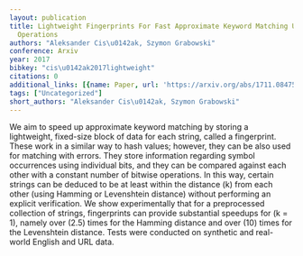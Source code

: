 ```yaml
---
layout: publication
title: Lightweight Fingerprints For Fast Approximate Keyword Matching Using Bitwise
  Operations
authors: "Aleksander Cis\u0142ak, Szymon Grabowski"
conference: Arxiv
year: 2017
bibkey: "cis\u0142ak2017lightweight"
citations: 0
additional_links: [{name: Paper, url: 'https://arxiv.org/abs/1711.08475'}]
tags: ["Uncategorized"]
short_authors: "Aleksander Cis\u0142ak, Szymon Grabowski"
---
```

We aim to speed up approximate keyword matching by storing a lightweight,
fixed-size block of data for each string, called a fingerprint. These work in a
similar way to hash values; however, they can be also used for matching with
errors. They store information regarding symbol occurrences using individual
bits, and they can be compared against each other with a constant number of
bitwise operations. In this way, certain strings can be deduced to be at least
within the distance \(k\) from each other (using Hamming or Levenshtein distance)
without performing an explicit verification. We show experimentally that for a
preprocessed collection of strings, fingerprints can provide substantial
speedups for \(k = 1\), namely over \(2.5\) times for the Hamming distance and over
\(10\) times for the Levenshtein distance. Tests were conducted on synthetic and
real-world English and URL data.